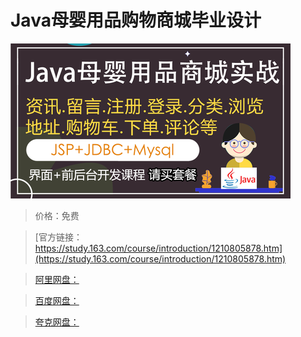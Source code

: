 # Java母婴用品购物商城毕业设计

![img](../../../assets/study163/free/af011368a7374a7e970eea283b11ca36.png)

> 价格：免费

> [官方链接：https://study.163.com/course/introduction/1210805878.htm](https://study.163.com/course/introduction/1210805878.htm)

> [阿里网盘：]()

> [百度网盘：]()

> [夸克网盘：]()
